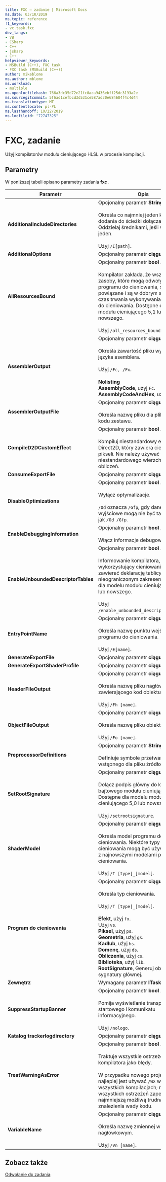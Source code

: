 ```yaml
---
title: FXC — zadanie | Microsoft Docs
ms.date: 03/10/2019
ms.topic: reference
f1_keywords:
- vc.task.fxc
dev_langs:
- VB
- CSharp
- C++
- jsharp
- C++
helpviewer_keywords:
- MSBuild (C++), FXC task
- FXC task (MSBuild (C++))
author: mikeblome
ms.author: mblome
ms.workload:
- multiple
ms.openlocfilehash: 766a3dc35d72e21fc0aca9436ebff25dc3193a2e
ms.sourcegitcommit: 5f6ad1cefbcd3d531ce587ad30e684684f4c4d44
ms.translationtype: MT
ms.contentlocale: pl-PL
ms.lasthandoff: 10/22/2019
ms.locfileid: "72747325"
---
```

# <a name="fxc-task"></a>FXC, zadanie

Użyj kompilatorów modułu cieniującego HLSL w procesie kompilacji.

## <a name="parameters"></a>Parametry

W poniższej tabeli opisano parametry zadania **fxc** .

|Parametr|Opis|
|---------------|-----------------|
|**AdditionalIncludeDirectories**|Opcjonalny parametr **String []** .<br/><br/>Określa co najmniej jeden katalog do dodania do ścieżki dołączania; Oddzielaj średnikami, jeśli więcej niż jeden.<br/><br/>Użyj `/I[path]`.|
|**AdditionalOptions**|Opcjonalny parametr **ciągu** .|
|**AllResourcesBound**|Opcjonalny parametr **bool** .<br/><br/>Kompilator zakłada, że wszystkie zasoby, które mogą odwoływać się do programu do cieniowania, są powiązane i są w dobrym stanie na czas trwania wykonywania programu do cieniowania. Dostępne dla modelu modułu cieniującego 5,1 lub nowszego.<br/><br/>Użyj `/all_resources_bound`.|
|**AssemblerOutput**|Opcjonalny parametr **ciągu** .<br/><br/>Określa zawartość pliku wyjściowego języka asemblera.<br/><br/>Użyj `/Fc, /Fx`.<br/><br/>**Nolisting**<br/>**AssemblyCode**, użyj `Fc`.<br/>**AssemblyCodeAndHex**, użyj `Fx`.|
|**AssemblerOutputFile**|Opcjonalny parametr **ciągu** .<br/><br/>Określa nazwę pliku dla pliku listy kodu zestawu.|
|**CompileD2DCustomEffect**|Opcjonalny parametr **bool** .<br/><br/>Kompiluj niestandardowy efekt Direct2D, który zawiera cieniowanie pikseli. Nie należy używać dla efektu niestandardowego wierzchołka ani obliczeń.|
|**ConsumeExportFile**|Opcjonalny parametr **ciągu** .|
|**DisableOptimizations**|Opcjonalny parametr **bool** .<br/><br/>Wyłącz optymalizacje.<br/><br/>`/Od` oznacza `/Gfp`, gdy dane wyjściowe mogą nie być takie same jak `/Od /Gfp`.|
|**EnableDebuggingInformation**|Opcjonalny parametr **bool** .<br/><br/>Włącz informacje debugowania.|
|**EnableUnboundedDescriptorTables**|Opcjonalny parametr **bool** .<br/><br/>Informowanie kompilatora, że program wykorzystujący cieniowanie może zawierać deklarację tablicy zasobów z nieograniczonym zakresem. Dostępne dla modelu modułu cieniującego 5,1 lub nowszego.<br/><br/>Użyj `/enable_unbounded_descriptor_tables`.|
|**EntryPointName**|Opcjonalny parametr **ciągu** .<br/><br/>Określa nazwę punktu wejścia dla programu do cieniowania.<br/><br/>Użyj `/E[name]`.|
|**GenerateExportFile**|Opcjonalny parametr **ciągu** .|
|**GenerateExportShaderProfile**|Opcjonalny parametr **ciągu** .|
|**HeaderFileOutput**|Opcjonalny parametr **ciągu** .<br/><br/>Określa nazwę pliku nagłówkowego zawierającego kod obiektu.<br/><br/>Użyj `/Fh [name]`.|
|**ObjectFileOutput**|Opcjonalny parametr **ciągu** .<br/><br/>Określa nazwę pliku obiektu.<br/><br/>Użyj `/Fo [name]`.|
|**PreprocessorDefinitions**|Opcjonalny parametr **String []** .<br/><br/>Definiuje symbole przetwarzania wstępnego dla pliku źródłowego.|
|**SetRootSignature**|Opcjonalny parametr **ciągu** .<br/><br/>Dołącz podpis główny do kodu bajtowego modułu cieniującego. Dostępne dla modelu modułu cieniującego 5,0 lub nowszego.<br/><br/>Użyj `/setrootsignature`.|
|**ShaderModel**|Opcjonalny parametr **ciągu** .<br/><br/>Określa model programu do cieniowania. Niektóre typy cieniowania mogą być używane tylko z najnowszymi modelami programu do cieniowania.<br/><br/>Użyj `/T [type]_[model]`.|
|**Program do cieniowania**|Opcjonalny parametr **ciągu** .<br/><br/>Określa typ cieniowania.<br/><br/>Użyj `/T [type]_[model]`.<br/><br/>**Efekt**, użyj `fx`.<br/>Użyj `vs`.<br/>**Piksel**, użyj `ps`.<br/>**Geometria**, użyj `gs`.<br/>**Kadłub**, użyj `hs`.<br/>**Domenę**, użyj `ds`.<br/>**Obliczenia**, użyj `cs`.<br/>**Biblioteka**, użyj `lib`.<br/>**RootSignature**, Generuj obiekt sygnatury głównej.|
|**Zewnętrz**|Wymagany parametr **ITaskItem** .|
|**SuppressStartupBanner**|Opcjonalny parametr **bool** .<br/><br/>Pomija wyświetlanie transparentu startowego i komunikatu informacyjnego.<br/><br/>Użyj `/nologo`.|
|**Katalog trackerlogdirectory**|Opcjonalny parametr **ciągu** .|
|**TreatWarningAsError**|Opcjonalny parametr **bool** .<br/><br/>Traktuje wszystkie ostrzeżenia kompilatora jako błędy.<br/><br/>W przypadku nowego projektu najlepiej jest używać `/WX` we wszystkich kompilacjach; rozwiązanie wszystkich ostrzeżeń zapewni najmniejszą możliwą trudną do znalezienia wady kodu.|
|**VariableName**|Opcjonalny parametr **ciągu** .<br/><br/>Określa nazwę zmiennej w pliku nagłówkowym.<br/><br/>Użyj `/Vn [name]`.|

## <a name="see-also"></a>Zobacz także

[Odwołanie do zadania](../msbuild/msbuild-task-reference.md)